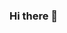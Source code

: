 ### Hi there 👋

<!--
**FarishaKR/FarishaKR** is a ✨ _special_ ✨ repository because its `README.md` (this file) appears on your GitHub profile.

Here are some ideas to get you started:

- 🔭 I’m currently working on my course ...
- 🌱 I’m currently learning web development...
- 👯 I’m looking to collaborate on open source...
- 🤔 I’m looking for help with designing...
- 💬 Ask me about ...
- 📫 How to reach me:https://www.linkedin.com/in/farisha-kr-95387721a/ ...
- 😄 Pronouns: she/her ...
- ⚡ Fun fact: I am proud to be a GIRL!!...
-->
